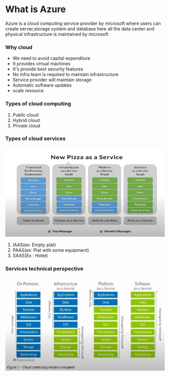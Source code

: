 # What is Azure
Azure is a cloud computing service provider by microsoft where users can create server,storage system and database here all the data center and physical infrastructure is maintained by microsoft 
### Why cloud 
* We need to avoid capital expenditure 
* It provides virtual machines 
* It's provide best security features 
* No infra team is required to maintain infrastructure 
* Service provider will maintain storage 
* Automatic software updates
* scale resource 
### Types of cloud computing
1) Public cloud
2) Hybrid cloud 
3) Private cloud

### Types of cloud services 
![Types of cloud services](../image/Types_of_cloud_services.png)
1) IAAS(ex: Empty plat)
2) PAAS(ex: Plat with some equipment)
3) SAAS(Ex : Hotel)

### Services technical perspective 
![Types of cloud services technicall perspective](../image/cloud_service_technical.png)
